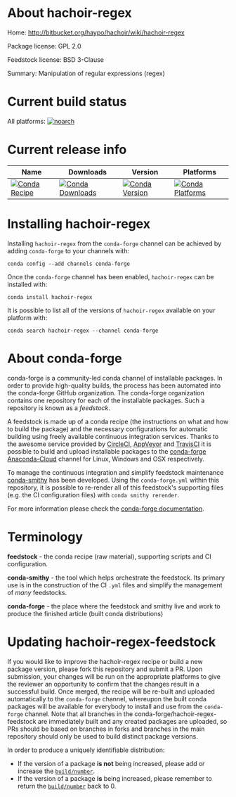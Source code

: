 About hachoir-regex
===================

Home: http://bitbucket.org/haypo/hachoir/wiki/hachoir-regex

Package license: GPL 2.0

Feedstock license: BSD 3-Clause

Summary: Manipulation of regular expressions (regex)



Current build status
====================

All platforms:
[![noarch](https://img.shields.io/circleci/project/github/conda-forge/hachoir-regex-feedstock/master.svg?label=noarch)](https://circleci.com/gh/conda-forge/hachoir-regex-feedstock)

Current release info
====================

| Name | Downloads | Version | Platforms |
| --- | --- | --- | --- |
| [![Conda Recipe](https://img.shields.io/badge/recipe-hachoir--regex-green.svg)](https://anaconda.org/conda-forge/hachoir-regex) | [![Conda Downloads](https://img.shields.io/conda/dn/conda-forge/hachoir-regex.svg)](https://anaconda.org/conda-forge/hachoir-regex) | [![Conda Version](https://img.shields.io/conda/vn/conda-forge/hachoir-regex.svg)](https://anaconda.org/conda-forge/hachoir-regex) | [![Conda Platforms](https://img.shields.io/conda/pn/conda-forge/hachoir-regex.svg)](https://anaconda.org/conda-forge/hachoir-regex) |

Installing hachoir-regex
========================

Installing `hachoir-regex` from the `conda-forge` channel can be achieved by adding `conda-forge` to your channels with:

```
conda config --add channels conda-forge
```

Once the `conda-forge` channel has been enabled, `hachoir-regex` can be installed with:

```
conda install hachoir-regex
```

It is possible to list all of the versions of `hachoir-regex` available on your platform with:

```
conda search hachoir-regex --channel conda-forge
```


About conda-forge
=================

conda-forge is a community-led conda channel of installable packages.
In order to provide high-quality builds, the process has been automated into the
conda-forge GitHub organization. The conda-forge organization contains one repository
for each of the installable packages. Such a repository is known as a *feedstock*.

A feedstock is made up of a conda recipe (the instructions on what and how to build
the package) and the necessary configurations for automatic building using freely
available continuous integration services. Thanks to the awesome service provided by
[CircleCI](https://circleci.com/), [AppVeyor](https://www.appveyor.com/)
and [TravisCI](https://travis-ci.org/) it is possible to build and upload installable
packages to the [conda-forge](https://anaconda.org/conda-forge)
[Anaconda-Cloud](https://anaconda.org/) channel for Linux, Windows and OSX respectively.

To manage the continuous integration and simplify feedstock maintenance
[conda-smithy](https://github.com/conda-forge/conda-smithy) has been developed.
Using the ``conda-forge.yml`` within this repository, it is possible to re-render all of
this feedstock's supporting files (e.g. the CI configuration files) with ``conda smithy rerender``.

For more information please check the [conda-forge documentation](https://conda-forge.org/docs/).

Terminology
===========

**feedstock** - the conda recipe (raw material), supporting scripts and CI configuration.

**conda-smithy** - the tool which helps orchestrate the feedstock.
                   Its primary use is in the construction of the CI ``.yml`` files
                   and simplify the management of *many* feedstocks.

**conda-forge** - the place where the feedstock and smithy live and work to
                  produce the finished article (built conda distributions)


Updating hachoir-regex-feedstock
================================

If you would like to improve the hachoir-regex recipe or build a new
package version, please fork this repository and submit a PR. Upon submission,
your changes will be run on the appropriate platforms to give the reviewer an
opportunity to confirm that the changes result in a successful build. Once
merged, the recipe will be re-built and uploaded automatically to the
`conda-forge` channel, whereupon the built conda packages will be available for
everybody to install and use from the `conda-forge` channel.
Note that all branches in the conda-forge/hachoir-regex-feedstock are
immediately built and any created packages are uploaded, so PRs should be based
on branches in forks and branches in the main repository should only be used to
build distinct package versions.

In order to produce a uniquely identifiable distribution:
 * If the version of a package **is not** being increased, please add or increase
   the [``build/number``](https://conda.io/docs/user-guide/tasks/build-packages/define-metadata.html#build-number-and-string).
 * If the version of a package **is** being increased, please remember to return
   the [``build/number``](https://conda.io/docs/user-guide/tasks/build-packages/define-metadata.html#build-number-and-string)
   back to 0.
